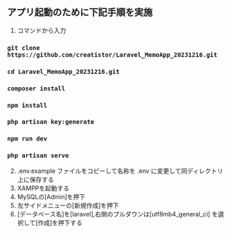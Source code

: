 ## アプリ起動のために下記手順を実施

1. コマンドから入力
### `git clone https://github.com/creatistor/Laravel_MemoApp_20231216.git`
### `cd Laravel_MemoApp_20231216.git`
### `composer install`
### `npm install`
### `php artisan key:generate`
### `npm run dev`
### `php artisan serve`

2. .env.example ファイルをコピーして名称を .env に変更して同ディレクトリ上に保存する
2. XAMPPを起動する
3. MySQLの[Admin]を押下
4. 左サイドメニューの[新規作成]を押下
5. [データベース名]を[laravel],右側のプルダウンは[utf8mb4_general_ci] を選択して[作成]を押下する
